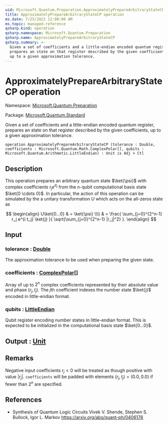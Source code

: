 ```yaml
---
uid: Microsoft.Quantum.Preparation.ApproximatelyPrepareArbitraryStateCP
title: ApproximatelyPrepareArbitraryStateCP operation
ms.date: 7/25/2022 12:00:00 AM
ms.topic: managed-reference
qsharp.kind: operation
qsharp.namespace: Microsoft.Quantum.Preparation
qsharp.name: ApproximatelyPrepareArbitraryStateCP
qsharp.summary: >-
  Given a set of coefficients and a little-endian encoded quantum register,
  prepares an state on that register described by the given coefficients,
  up to a given approximation tolerance.
---
```


# ApproximatelyPrepareArbitraryStateCP operation

Namespace: [Microsoft.Quantum.Preparation](xref:Microsoft.Quantum.Preparation)

Package: [Microsoft.Quantum.Standard](https://nuget.org/packages/Microsoft.Quantum.Standard)


Given a set of coefficients and a little-endian encoded quantum register,prepares an state on that register described by the given coefficients,up to a given approximation tolerance.

```qsharp
operation ApproximatelyPrepareArbitraryStateCP (tolerance : Double, coefficients : Microsoft.Quantum.Math.ComplexPolar[], qubits : Microsoft.Quantum.Arithmetic.LittleEndian) : Unit is Adj + Ctl
```


## Description

This operation prepares an arbitrary quantumstate $\ket{\psi}$ with complex coefficients $r_j e^{i t_j}$ fromthe $n$-qubit computational basis state $\ket{0 \cdots 0}$.In particular, the action of this operation can be simulated by thea unitary transformation $U$ which acts on the all-zeros state as$$\begin{align}U\ket{0...0}& = \ket{\psi} \\\\& = \frac{\sum_{j=0}^{2^n-1} r_j e^{i t_j} \ket{j}}{\sqrt{\sum_{j=0}^{2^n-1} |r_j|^2}}.\end{align}$$

## Input

### tolerance : [Double](xref:microsoft.quantum.qsharp.valueliterals#double-literals)

The approximation tolerance to be used when preparing the given state.


### coefficients : [ComplexPolar](xref:Microsoft.Quantum.Math.ComplexPolar)[]

Array of up to $2^n$ complex coefficients represented by theirabsolute value and phase $(r_j, t_j)$. The $j$th coefficientindexes the number state $\ket{j}$ encoded in little-endian format.


### qubits : [LittleEndian](xref:Microsoft.Quantum.Arithmetic.LittleEndian)

Qubit register encoding number states in little-endian format. This isexpected to be initialized in the computational basis state$\ket{0...0}$.



## Output : [Unit](xref:microsoft.quantum.qsharp.valueliterals#unit-literal)



## Remarks

Negative input coefficients $r_j < 0$ will be treated as thoughpositive with value $|r_j|$. `coefficients` will be padded withelements $(r_j, t_j) = (0.0, 0.0)$ if fewer than $2^n$ arespecified.

## References

- Synthesis of Quantum Logic Circuits  Vivek V. Shende, Stephen S. Bullock, Igor L. Markov  https://arxiv.org/abs/quant-ph/0406176